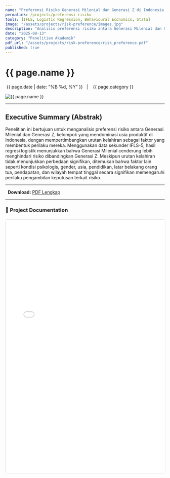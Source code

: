 ```yaml
---
name: "Preferensi Risiko Generasi Milenial dan Generasi Z di Indonesia berdasarkan Urutan Kelahiran"
permalink: /projects/preferensi-risiko
tools: [IFLS, Logistic Regression, Behavioural Economics, Stata]
image: "/assets/projects/risk-preference/images.jpg"
description: "Analisis preferensi risiko antara Generasi Milenial dan Generasi Z di Indonesia dengan mempertimbangkan urutan kelahiran, menggunakan data IFLS-5."
date: "2025-08-13"
category: "Penelitian Akademik"
pdf_url: "/assets/projects/risk-preference/risk_preference.pdf"
published: true
---
```


# {{ page.name }}

<p class="post-metadata text-muted">
  <span><i class="fas fa-calendar-alt"></i> &nbsp;{{ page.date | date: "%B %d, %Y" }}</span>
  <span class="mx-2">|</span>
  <span><i class="fas fa-folder"></i> &nbsp;{{ page.category }}</span>
</p>

<img src="{{ page.image | relative_url }}" alt="{{ page.name }}" class="w-full h-auto rounded-lg shadow-md">

---

## Executive Summary (Abstrak)

Penelitian ini bertujuan untuk menganalisis preferensi risiko antara Generasi Milenial dan Generasi Z, kelompok yang mendominasi usia produktif di Indonesia, dengan mempertimbangkan urutan kelahiran sebagai faktor yang membentuk perilaku mereka. Menggunakan data sekunder IFLS-5, hasil regresi logistik menunjukkan bahwa Generasi Milenial cenderung lebih menghindari risiko dibandingkan Generasi Z. Meskipun urutan kelahiran tidak menunjukkan perbedaan signifikan, ditemukan bahwa faktor lain seperti kondisi psikologis, gender, usia, pendidikan, latar belakang orang tua, pendapatan, dan wilayah tempat tinggal secara signifikan memengaruhi perilaku pengambilan keputusan terkait risiko.

---

<p>
  <strong>Download:</strong> <a href="{{ page.pdf_url | relative_url }}" download>PDF Lengkap</a>
</p>

---

### 📄 Project Documentation

<div class="pdf-container" style="width: 100%; height: 800px; margin-top: 20px;">
<iframe
style="width: 100%; height: 100%; border: 1px solid #ddd; border-radius: 5px;"
src="{{ page.pdf_url | relative_url }}"
title="Pratinjau PDF: {{ page.name }}">
<p>Your browser does not support PDF previews.</p>
</iframe>
</div>